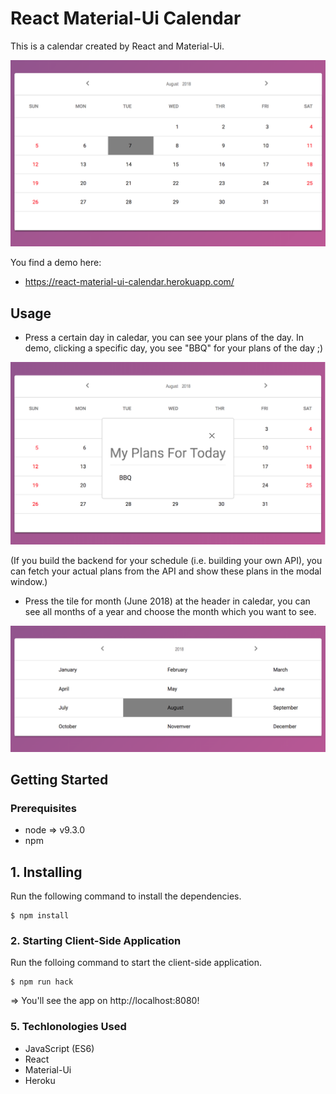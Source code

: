 # React Material-Ui Calendar

 This is a calendar created by React and Material-Ui.

  ![Screen shot](imgForReadme/usage_1.png)

You find a demo here:

* https://react-material-ui-calendar.herokuapp.com/

## Usage

* Press a certain day in caledar, you can see your plans of the day. In demo, clicking a specific day, you see "BBQ" for your plans of the day ;) 

![Screen shot](imgForReadme/usage_2.png)

 (If you build the backend for your schedule (i.e. building your own API), you can fetch your actual plans from the API and show these plans in the modal window.)

* Press the tile for month (June 2018) at the header in caledar, you can see all months of a year and choose the month which you want to see. 

![Screen shot](imgForReadme/usage_3.png)

## Getting Started

### Prerequisites

* node => v9.3.0
* npm

## 1. Installing

Run the following command to install the dependencies.

```
$ npm install
```

### 2. Starting Client-Side Application

Run the folloing command to start the client-side application.

```
$ npm run hack
```

=> You'll see the app on http://localhost:8080!

### 5. Techlonologies Used

  * JavaScript (ES6)
  * React
  * Material-Ui
  * Heroku
